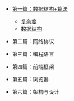 - [第一篇：数据结构+算法](data-structure-&-algorithm/README.md)

    - [复杂度](data-structure-&-algorithm/complexity.md)
    - [数据结构](data-structure-&-algorithm/data-structure.md)

- 第二篇：网络协议

- 第三篇：编程语言

- 第四篇：前端框架

- 第五篇：浏览器

- 第六篇：架构与设计